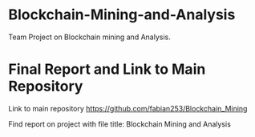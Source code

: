 # Blockchain-Mining-and-Analysis
Team Project on Blockchain mining and Analysis. 

# Final Report and Link to Main Repository

Link to main repository https://github.com/fabian253/Blockchain_Mining

Find report on project with file title: Blockchain Mining and Analysis
